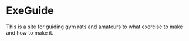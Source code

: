 # ExeGuide
 This is a site for guiding gym rats and amateurs to what exercise to make and how to make it.
